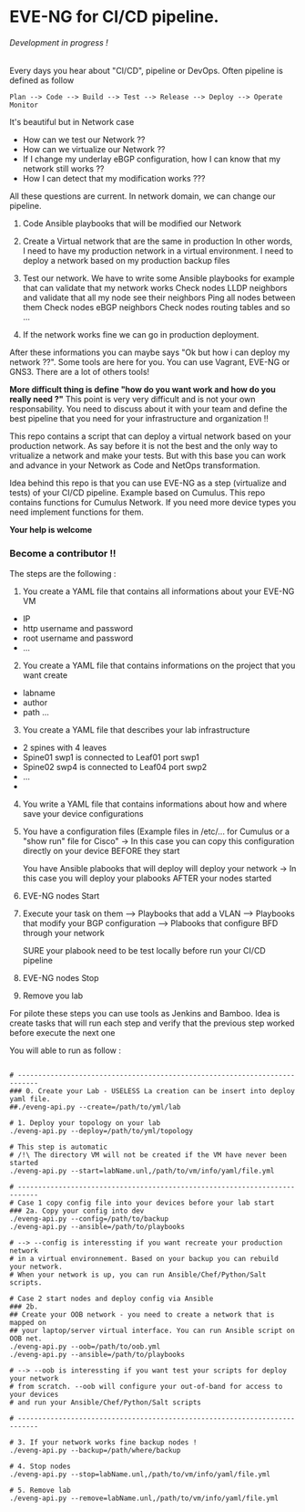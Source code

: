 # EVE-NG for CI/CD pipeline.

###### Development in progress ! 

Every days you hear about "CI/CD", pipeline or DevOps.
Often pipeline is defined as follow 

```
Plan --> Code --> Build --> Test --> Release --> Deploy --> Operate Monitor
```

It's beautiful but in Network case 

* How can we test our Network ??
* How can we virtualize our Network ??
* If I change my underlay eBGP configuration, how I can know that my network still works ??
* How I can detect that my modification works ???

All these questions are current.
In network domain, we can change our pipeline.

1. Code Ansible playbooks that will be modified our Network
2. Create a Virtual network that are the same in production
    In other words, I need to have my production network in a virtual environment.
    I need to deploy a network based on my production backup files

3. Test our network. We have to write some Ansible playbooks for example that can validate that my network works
    Check nodes LLDP neighbors and validate that all my node see their neighbors
    Ping all nodes between them
    Check nodes eBGP neighbors
    Check nodes routing tables
    and so ...

4. If the network works fine we can go in production deployment.


After these informations you can maybe says "Ok but how i can deploy my network ??".
Some tools are here for you.
You can use Vagrant, EVE-NG or GNS3. There are a lot of others tools!

**More difficult thing is define "how do you want work and how do you really need ?"**
This point is very very difficult and is not your own responsability.
You need to discuss about it with your team and define the best pipeline that you need for your infrastructure and organization !!

This repo contains a script that can deploy a virtual network based on your production network.
As say before it is not the best and the only way to vritualize a network and make your tests.
But with this base you can work and advance in your Network as Code and NetOps transformation.

Idea behind this repo is that you can use EVE-NG as a step (virtualize and tests) of your CI/CD pipeline.
Example based on Cumulus.
This repo contains functions for Cumulus Network. If you need more device types you need implement functions for them.

**Your help is welcome**
### Become a contributor !! 

The steps are the following :

1. You create a YAML file that contains all informations about your EVE-NG VM
* IP
* http username and password
* root username and password
* ...

2. You create a YAML file that contains informations on the project that you want create
* labname
* author
* path 
...

3. You create a YAML file that describes your lab infrastructure
* 2 spines with 4 leaves
* Spine01 swp1 is connected to Leaf01 port swp1
* Spine02 swp4 is connected to Leaf04 port swp2
* ... 
* 

4. You write a YAML file that contains informations about how and where save your device configurations

5. 
    You have a configuration files (Example files in /etc/... for Cumulus or a "show run" file for Cisco"
    -> In this case you can copy this configuration directly on your device BEFORE they start
    
    You have Ansible plabooks that will deploy will deploy your network 
    -> In this case you will deploy your plabooks AFTER your nodes started

6. EVE-NG nodes Start

7. Execute your task on them
    --> Playbooks that add a VLAN
    --> Playbooks that modify your BGP configuration
    --> Plabooks that configure BFD through your network
    
    SURE your plabook need to be test locally before run your CI/CD pipeline

8. EVE-NG nodes Stop

9. Remove you lab

For pilote these steps you can use tools as Jenkins and Bamboo.
Idea is create tasks that will run each step and verify that the previous step worked before execute the next one

You will able to run as follow :

```shell

# ---------------------------------------------------------------------------
### 0. Create your Lab - USELESS La creation can be insert into deploy yaml file.
##./eveng-api.py --create=/path/to/yml/lab

# 1. Deploy your topology on your lab
./eveng-api.py --deploy=/path/to/yml/topology

# This step is automatic
# /!\ The directory VM will not be created if the VM have never been started
./eveng-api.py --start=labName.unl,/path/to/vm/info/yaml/file.yml

# ---------------------------------------------------------------------------
# Case 1 copy config file into your devices before your lab start
### 2a. Copy your config into dev
./eveng-api.py --config=/path/to/backup
./eveng-api.py --ansible=/path/to/playbooks

# --> --config is interessting if you want recreate your production network
# in a virtual environnement. Based on your backup you can rebuild your network.
# When your network is up, you can run Ansible/Chef/Python/Salt scripts.

# Case 2 start nodes and deploy config via Ansible
### 2b. 
## Create your OOB network - you need to create a network that is mapped on
## your laptop/server virtual interface. You can run Ansible script on OOB net.
./eveng-api.py --oob=/path/to/oob.yml
./eveng-api.py --ansible=/path/to/playbooks

# --> --oob is interessting if you want test your scripts for deploy your network
# from scratch. --oob will configure your out-of-band for access to your devices
# and run your Ansible/Chef/Python/Salt scripts

# ---------------------------------------------------------------------------

# 3. If your network works fine backup nodes !
./eveng-api.py --backup=/path/where/backup 

# 4. Stop nodes
./eveng-api.py --stop=labName.unl,/path/to/vm/info/yaml/file.yml

# 5. Remove lab
./eveng-api.py --remove=labName.unl,/path/to/vm/info/yaml/file.yml

```